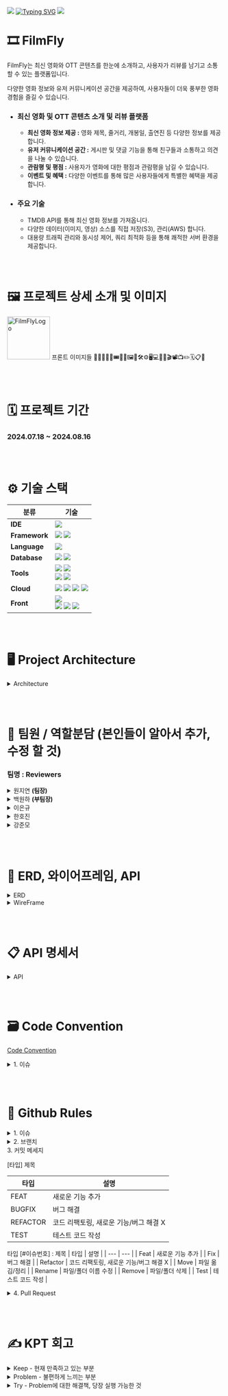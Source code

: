 <img src="https://capsule-render.vercel.app/api?type=waving&color=BDBDC8&height=100&section=header" />
<a href="https://git.io/typing-svg"><img src="https://readme-typing-svg.demolab.com?font=Fira+Code&weight=500&size=60&pause=1000&color=081D26&center=true&vCenter=true&width=435&lines=🎞️FILM-FLY" alt="Typing SVG" /></a>
<img src="https://capsule-render.vercel.app/api?type=waving&color=BDBDC8&height=100&section=footer" />

# 🎞️ FilmFly
 FilmFly는 최신 영화와 OTT 콘텐츠를 한눈에 소개하고, 사용자가 리뷰를 남기고 소통할 수 있는 플랫폼입니다.

 다양한 영화 정보와 유저 커뮤니케이션 공간을 제공하여, 사용자들이 더욱 풍부한 영화 경험을 즐길 수 있습니다.
- ### 최신 영화 및 OTT 콘텐츠 소개 및 리뷰 플랫폼
    - **최신 영화 정보 제공 :** 영화 제목, 줄거리, 개봉일, 출연진 등 다양한 정보를 제공합니다.
    - **유저 커뮤니케이션 공간 :** 게시판 및 댓글 기능을 통해 친구들과 소통하고 의견을 나눌 수 있습니다.
    - **관람평 및 평점 :** 사용자가 영화에 대한 평점과 관람평을 남길 수 있습니다.
    - **이벤트 및 혜택 :** 다양한 이벤트를 통해 많은 사용자들에게 특별한 혜택을 제공합니다.
- ### 주요 기술
    - TMDB API를 통해 최신 영화 정보를 가져옵니다.
    - 다양한 데이터(이미지, 영상) 소스를 직접 저장(S3), 관리(AWS) 합니다.
    - 대용량 트래픽 관리와 동시성 제어, 쿼리 최적화 등을 통해 쾌적한 서버 환경을 제공합니다.

<br/><br/>
# 🖼️ 프로젝트 상세 소개 및 이미지
<img src="https://github.com/user-attachments/assets/9f8ae500-ba16-4136-a4a2-ca8654ed6192" alt="FilmFlyLogo" style="width: 100px;">
프론트 이미지들
🙏🙏🤝🎉✨🎟️🎫🎁🖼️🎨🛠️⚙️🖥️💻🪪🎥🎬📽️📺✏️🗓️📋📌

<br/><br/>
# 🗓️ 프로젝트 기간
### 2024.07.18 ~ 2024.08.16

<br/><br/>
# ⚙️ 기술 스택

| **분류**   | **기술**                                                                                           |
|------------|--------------------------------------------------------------------------------------------------|
| **IDE**    | <img src="https://img.shields.io/badge/IntelliJ_IDEA-000000?style=for-the-badge&logo=intellijidea&logoColor=white"> |
| **Framework** | <img src="https://img.shields.io/badge/springboot(3.3.1)-6DB33F?style=for-the-badge&logo=springboot&logoColor=white"> <img src="https://img.shields.io/badge/Spring Security-6DB33F?style=for-the-badge&logo=Spring Security&logoColor=white">|
| **Language** | <img src="https://img.shields.io/badge/java(JDK17)-007396?style=for-the-badge&logo=OpenJDK&logoColor=white"> |
| **Database** | <img src="https://img.shields.io/badge/MySQL-4479A1?style=for-the-badge&logo=MySQL&logoColor=white"> <img src="https://img.shields.io/badge/Redis-DC382D?style=for-the-badge&logo=Redis&logoColor=white"> |
| **Tools**   | <img src="https://img.shields.io/badge/Git-F05032?style=for-the-badge&logo=git&logoColor=white"> <img src="https://img.shields.io/badge/GitHub-100000?style=for-the-badge&logo=github&logoColor=white"> <br/><img src="https://img.shields.io/badge/nginx-%23009639.svg?style=for-the-badge&logo=nginx&logoColor=white"> <img src="https://img.shields.io/badge/docker-%230db7ed.svg?style=for-the-badge&logo=docker&logoColor=white"> |
| **Cloud**   | <img src="https://img.shields.io/badge/Amazon%20EC2-FF9900?style=for-the-badge&logo=Amazon%20EC2&logoColor=white"> <img src="https://img.shields.io/badge/Amazon%20S3-569A31?style=for-the-badge&logo=Amazon%20S3&logoColor=white"> <img src="https://img.shields.io/badge/GitHub_Actions-2088FF?style=for-the-badge&logo=github-actions&logoColor=white"> <img src="https://img.shields.io/badge/ElastiCache-005571?style=for-the-badge&logo=Elasticsearch&logoColor=white">|
| **Front**   | <img src="https://img.shields.io/badge/Thymeleaf-005F0F?style=for-the-badge&logo=Thymeleaf&logoColor=white"> <br/><img src="https://img.shields.io/badge/HTML5-E34F26?style=for-the-badge&logo=HTML5&logoColor=white"> <img src="https://img.shields.io/badge/JavaScript-F7DF1E?style=for-the-badge&logo=JavaScript&logoColor=white"> <img src="https://img.shields.io/badge/CSS3-1572B6?style=for-the-badge&logo=CSS3&logoColor=white">|

<br/><br/>
# 🖥️ Project Architecture
<details>
    <summary>Architecture</summary>
    <img src="https://github.com/user-attachments/assets/54b077a1-2779-4e9a-87c9-572f919cb384" alt="FilmFly-아키텍처" style="max-width: 100%;">
</details>

<br/><br/>
# 🪪 팀원 / 역할분담   (본인들이 알아서 추가, 수정 할 것)
### 팀명 : Reviewers
<details>
    <summary>원지연 <b>(팀장)</b></summary>
    <ul>
        <li>리뷰, 좋아요, 싫어요</li>
        <li>프론트 전반적인 틀 작업</li>
        <li>CloudFront, S3 연결</li>
        <li>더미 데이터 제작 - credit, genre, movieCredit, movieGenrelds 등등.. </li>
        <li>ElastiCache 를 이용한 분산 락</li>
        <li>(프론트) - 사용자가 좋아요를 누른 컨턴츠(영화, 리뷰, 게시물, 댓글)</li>
    </ul>
</details>
<details>
    <summary>백원하 <b>(부팀장)</b></summary> 
    <ul>
        <li>영화, 보관함, 찜, 배우, 장</li>
        <li>TMDB API 를 활용해 관리자용 데이터 크롤링</li>
        <li>프로젝트 RDS 연동</li>
        <li>Github Actions, Docker, EC2 연동</li>
        <li>(프론트) - 메인 페이지 제작 및 백엔드 연동 및 추가 api 구현</li>
    </ul>
</details>
<details>
      <summary>이은규</summary>
      <ul>
        <li>시큐리티, 사용자 기능, 신고, 차단</li>
        <li>소셜 로그인</li>
        <li>이메일 인증</li>
        <li>(프론트) - 관리자 페이지 제작, UI 최종 디자인 수정</li>
      </ul>
</details>

<details>
        <summary>한호진</summary> 
        <ul>
            <li>운영보드, 쿠폰</li>
            <li>좋아요, 싫어요 코드 추가 기능 개발</li>
            <li>(프론트) - 유저가 갖고 있는 쿠폰, 마이페이지 작업</li>
        </ul>
</details>
<details>
        <summary>강준모</summary> 
        <ul>
            <li>게시판, 댓글</li>
            <li>썸머노트 연동 게시판 작업, S3 이미지 관리</li>
            <li>운영 게시판, 보관함 추가 기능 개발</li>
            <li>더미 데이터 제작 - 유저, 블락, 영화 보관함, 찜하기, 좋아요, 싫어요, 게시글, 댓글, 리뷰</li>
            <li>(프론트) - 유저의 게시글, 댓글, 리뷰, 찜, 보관함, 영화 페이지 보관함 기능</li>
        </ul>
</details>


<br/><br/>
# 🎨 ERD, 와이어프레임, API 
<details>
    <summary>ERD</summary>
    <img src="https://github.com/user-attachments/assets/ac21cbb8-feec-4523-b46b-5d8ada18a7ee" alt="FilmFlyERD" style="max-width: 100%;">
</details>

<details>
    <summary>WireFrame</summary>
    <img src="https://github.com/user-attachments/assets/68a8aed5-4192-4f78-aef5-368de4c73bd7" alt="FilmFlyWireFrame" style="max-width: 100%;">
</details>


<br/><br/>
# 📋 API 명세서 
<details>
    <summary>API</summary>
    <img src="https://github.com/user-attachments/assets/17624789-8894-430b-8e42-aea0ee5648b9" alt="FilmFlyAPI" style="max-width: 100%;">

[API Page](https://www.notion.so/881c458a10c5490596763ab364969407?v=ebdbcfe22004485d833995bdaed92ac3)
</details>


<br/><br/>
# 🗃️ Code Convention
[Code Convention](https://teamsparta.notion.site/Code-Convention-9919eb53435a4ca68192b5939cf42c10)

<details>
    <summary>1. 이슈</summary>
    <ul>
        <li>메인 기능에 대한 이슈를 만들고 세부 이슈를 만들기 ex) [FEAT] 리뷰 기능</li>
        <li>Assignees, Labels, Projects 달아 주기</li>
                  
    </ul>
    
</details>


<br/><br/>
# 🤝 Github Rules
<details>
    <summary>1. 이슈</summary>
    <ul>
        <li>메인 기능에 대한 이슈를 만들고 세부 이슈를 만들기 ex) [FEAT] 리뷰 기능</li>
        <li>Assignees, Labels, Projects 달아 주기</li>
    </ul>
</details>
<details>
    <summary>2. 브랜치</summary>
    <ul>
        <li>이슈를 만들고 이슈창 오른쪽에 Development에서 create a branch 를 클릭해서 기본으로 정해주는 이름으로 브랜치 만들기</li>
        <li>세부 이슈라면? Branch Source 를 메인 브랜치로 선택하기</li>
            - main → dev → feat / refactor / fix
            - **`feat/기능명` → 이케!**
    </ul>
</details>
3. 커밋 메세지

[타입] 제목

| 타입 | 설명 |
| --- | --- |
| FEAT | 새로운 기능 추가 |
| BUGFIX | 버그 해결 |
| REFACTOR | 코드 리팩토링, 새로운 기능/버그 해결 X |
| TEST | 테스트 코드 작성 |


타입 [#이슈번호] : 제목
| 타입 | 설명 |
| --- | --- |
| Feat | 새로운 기능 추가 |
| Fix | 버그 해결 |
| Refactor | 코드 리팩토링, 새로운 기능/버그 해결 X |
| Move | 파일 옮김/정리 |
| Rename | 파일/폴더 이름 수정 |
| Remove | 파일/폴더 삭제 |
| Test | 테스트 코드 작성 |

<details>
    <summary>4. Pull Request</summary>
    <ul>
        <li>`기능만 입력` 더 설명할 내용이 있으면 안쪽에 적기</li>
        <li>세부 브랜치에서 메인 브랜치로 PR을 날리고 메인 브랜치의 기능이 다 끝나면 dev로 PR
Assignees, Labels, Projects 달아 주기</li>
    </ul>
</details>


<br/><br/>
# ✍️ KPT 회고
<details>
    <summary>Keep - 현재 만족하고 있는 부분</summary>
    <ul>
        <li>123</li>
        <li>456</li>
    </ul>
</details>

<details>
    <summary>Problem - 불편하게 느끼는 부분</summary>
    <ul>
        <li>123</li>
        <li>456</li>
    </ul>
</details>

<details>
    <summary>Try - Problem에 대한 해결책, 당장 실행 가능한 것</summary>
    <ul>
        <li>123</li>
        <li>456</li>
    </ul>
</details>

